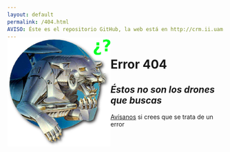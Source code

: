 ```yaml
---
layout: default
permalink: /404.html
AVISO: Éste es el repositorio GitHub, la web está en http://crm.ii.uam.es/
---
```



<img style="float: left; position: relative; top: -20px;" src="/logotipo/logo_error.png" width="240px">

# Error 404

_Éstos no son los drones que buscas_
--

[Avísanos](/contacto) si crees que se trata de un error

